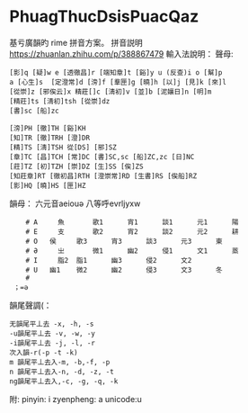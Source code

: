 # PhuagThucDsisPuacQaz
基亏廣韻旳 rime 拼音方案。
拼音説明 https://zhuanlan.zhihu.com/p/388867479
輸入法說明：
  聲母:

    [影]q [疑]w e [透徹昌]r [端知章]t [谿]y u (反查)i o [幫]p 
    a [心生]s  [定澄常]d [滂]f [羣匣]g [曉]h [以]j [見]k [來]l
    [從崇]z [邪俟云]x 精莊[]c [淸初]v [並]b [泥孃日]n [明]m
    [精莊]ts [淸初]tsh [從崇]dz 
    [書]sc [船]zc

    [滂]PH [徹]TH [谿]KH  
    [知]TR [徹]TRH [澄]DR
    [精]TS [淸]TSH 從[DS] [邪]SZ
    [章]TC [昌]TCH [常]DC [書]SC,sc [船]ZC,zc [日]NC
    [莊]TZ [初]TZH [崇]DZ [生]SS [俟]ZS
    [知莊章]RT [徹初昌]RTH [澄崇常]RD [生書]RS [俟船]RZ
    [影]HQ [曉]HS [匣]HZ　
  韻母：
      六元音aeiouə 八等呼evrljyxw

        # A		魚		歌1		宵1		談1		元1		陽
        # E		支		歌2		宵2		談2		元2		耕
        # O	  侯		歌3		宵3		談3		元3		東
        # Ə		㞢		微1		幽2		侵1		文1		蒸
        # I		脂2	脂1		幽3		侵2		文2		
        # U	  幽1	微2		幽2		侵3		文3		冬
        #
     ；=ə
     
韻尾聲調(：

    无韻尾平丄去 -x, -h, -s
    -u韻尾平丄去 -v, -w, -y
    -i韻尾平丄去 -j, -l, -r
    次入韻-r(-p -t -k)
    m 韻尾平丄去入-m, -b,-f, -p
    n 韻尾平丄去入-n, -d, -z, -t
    ng韻尾平丄去入,-c, -g, -q, -k
    
  附:
    pinyin: i
    zyenpheng: a
    unicode:u

